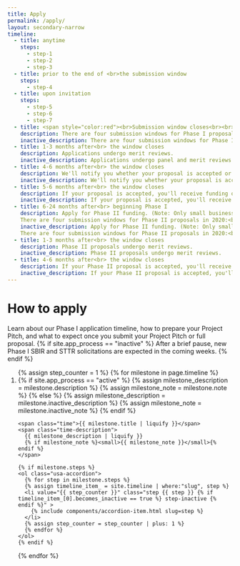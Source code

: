 ```yaml
---
title: Apply
permalink: /apply/
layout: secondary-narrow
timeline:
  - title: anytime
    steps:
      - step-1
      - step-2
      - step-3
  - title: prior to the end of <br>the submission window
    steps:
      - step-4
  - title: upon invitation
    steps:
      - step-5
      - step-6
      - step-7
  - title: <span style="color:red"><br>Submission window closes<br><br><br><br></span>
    description: There are four submission windows for Phase I proposals in 2020:<br>{{ site.solicitation_window_1 }}<br>{{ site.solicitation_window_2 }}<br>{{ site.solicitation_window_3 }}<br>{{ site.solicitation_window_4 }}
    inactive_description: There are four submission windows for Phase I proposals in 2020:<br>{{ site.solicitation_window_1 }}<br>{{ site.solicitation_window_2 }}<br>{{ site.solicitation_window_3 }}<br>{{ site.solicitation_window_4 }}
  - title: 1-3 months after<br> the window closes
    description: Applications undergo merit reviews.
    inactive_description: Applications undergo panel and merit reviews.
  - title: 4-6 months after<br> the window closes
    description: We'll notify you whether your proposal is accepted or declined.
    inactive_description: We'll notify you whether your proposal is accepted or declined.
  - title: 5-6 months after<br> the window closes
    description: If your proposal is accepted, you'll receive funding of up to $256,000.
    inactive_description: If your proposal is accepted, you'll receive funding of up to $256,000.
  - title: 6-24 months after<br> beginning Phase I
    description: Apply for Phase II funding. (Note: Only small businesses with a Phase I award can submit a Phase II proposal). <br>
    There are four submission windows for Phase II proposals in 2020:<br>{{ site.solicitation_window_1 }}<br>{{ site.solicitation_window_2 }}<br>{{ site.solicitation_window_3 }}<br>{{ site.solicitation_window_4 }}.
    inactive_description: Apply for Phase II funding. (Note: Only small businesses with a Phase I award can submit a Phase II proposal). <br>
    There are four submission windows for Phase II proposals in 2020:<br>{{ site.solicitation_window_1 }}<br>{{ site.solicitation_window_2 }}<br>{{ site.solicitation_window_3 }}<br>{{ site.solicitation_window_4 }}.  
  - title: 1-3 months after<br> the window closes
    description: Phase II proposals undergo merit reviews.
    inactive_description: Phase II proposals undergo merit reviews.
  - title: 4-6 months after<br> the window closes
    description: If your Phase II proposal is accepted, you'll receive funding of up to $1 million and begin Phase II research and development toward commercialization.
    inactive_description: If your Phase II proposal is accepted, you'll receive funding of up to $1 million and begin Phase II research and development toward commercialization.    
---
```

<head>
<script type="text/javascript">
setTimeout(function(){var a=document.createElement("script");
var b=document.getElementsByTagName("script")[0];
a.src=document.location.protocol+"//script.crazyegg.com/pages/scripts/0041/5508.js?"+Math.floor(new Date().getTime()/3600000);
a.async=true;a.type="text/javascript";b.parentNode.insertBefore(a,b)}, 1);
</script>
</head>
<h1 class="page-title">How to apply</h1>

<p class="text-medium">
Learn about our Phase I application timeline, how to prepare your Project Pitch, and what to expect once you submit your Project Pitch or full proposal.
{% if site.app_process == "inactive" %}
After a brief pause, new Phase I SBIR and STTR solicitations are expected in the coming weeks.
{% endif %}
</p>

<ol class="timeline {% if site.app_process == "inactive" %} timeline-inactive {% endif %}">
{% assign step_counter = 1 %}
{% for milestone in page.timeline %}
  <li class="timeline-step{% if milestone.deadline %} timeline-step-deadline{% endif %}">
    {% if site.app_process == "active" %}
      {% assign milestone_description = milestone.description %}
      {% assign milestone_note = milestone.note %}
    {% else %}
      {% assign milestone_description = milestone.inactive_description %}
      {% assign milestone_note = milestone.inactive_note %}
    {% endif %}

    <span class="time">{{ milestone.title | liquify }}</span>
    <span class="time-description">
      {{ milestone_description | liquify }}
      {% if milestone_note %}<small>{{ milestone_note }}</small>{% endif %}
    </span>

    {% if milestone.steps %}
    <ol class="usa-accordion">
      {% for step in milestone.steps %}
      {% assign timeline_item_ = site.timeline | where:"slug", step %}
      <li value="{{ step_counter }}" class="step {{ step }} {% if timeline_item_[0].becomes_inactive == true %} step-inactive {% endif %}" >
        {% include components/accordion-item.html slug=step %}
      </li>
      {% assign step_counter = step_counter | plus: 1 %}
      {% endfor %}
    </ol>
    {% endif %}
  </li>
{% endfor %}
</ol>
